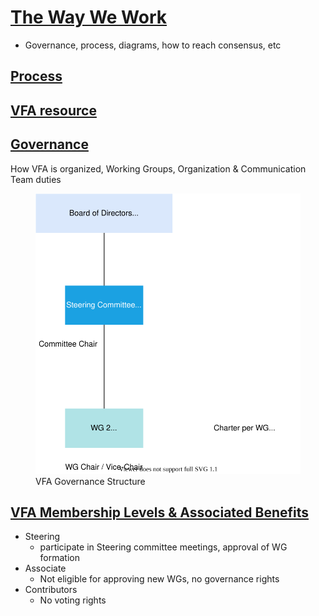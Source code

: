 # [The Way We Work](https://github.com/volumetricformat/the_way_we_work/blob/Initial_proposal/Rules/the_way_we_work.md#scope)
- Governance, process, diagrams, how to reach consensus, etc

## [Process](https://github.com/volumetricformat/the_way_we_work/blob/Initial_proposal/Rules/the_way_we_work.md#vfa-process-flows)

## [VFA resource](https://github.com/volumetricformat/the_way_we_work/blob/Initial_proposal/Rules/the_way_we_work.md#vfa-resources)

## [Governance](https://github.com/volumetricformat/the_way_we_work/blob/Initial_proposal/Rules/the_way_we_work.md#governance)
How VFA is organized, Working Groups, Organization & Communication Team duties 

<figure>
	<img src="img/vfa_governance.svg" alt="VFA Governance Structure">
	<figcaption>VFA Governance Structure</figcaption>
</figure>

## [VFA Membership Levels & Associated Benefits](https://github.com/volumetricformat/the_way_we_work/blob/Initial_proposal/Support_Documentation/membership_benefits.md)

- Steering 
   - participate in Steering committee meetings, approval of WG formation
- Associate
   - Not eligible for approving new WGs, no governance rights 
- Contributors
   - No voting rights
